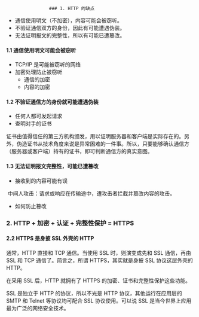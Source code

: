                     ### 1. HTTP 的缺点

* 通信使用明文（不加密），内容可能会被窃听。
* 不验证通信双方的身份，因此有可能遭遇伪装。
* 无法证明报文的完整性，所以有可能已遭篡改。



#### 1.1 通信使用明文可能会被窃听

* TCP/IP 是可能被窃听的网络
* 加密处理防止被窃听
  * 通信的加密
  * 内容的加密



#### 1.2 不验证通信方的身份就可能遭遇伪装

* 任何人都可发起请求
* 查明对手的证书

​	证书由值得信任的第三方机构颁发，用以证明服务器和客户端是实际存在的。另外，伪造证书从技术角度来说是异常困难的一件事。所以，只要能够确认通信方（服务器或客户端）持有的证书，即可判断通信方的真实意图。



#### 1.3 无法证明报文完整性，可能已遭篡改

* 接收到的内容可能有误

​	中间人攻击：请求或响应在传输途中，遭攻击者拦截并篡改内容的攻击。

* 如何防止篡改



### 2. HTTP + 加密 + 认证 + 完整性保护 = HTTPS

#### 2.2 HTTPS 是身披 SSL 外壳的 HTTP

通常，HTTP 直接和 TCP 通信。当使用 SSL 时，则演变成先和 SSL 通信，再由 SSL 和 TCP 通信了。简言之，所谓 HTTPS，其实就是身披 SSL 协议这层外壳的 HTTP。

在采用 SSL 后，HTTP 就拥有了 HTTPS 的加密、证书和完整性保护这些功能。

SSL 是独立于 HTTP 的协议，所以不光是 HTTP 协议，其他运行在应用层的 SMTP 和 Telnet 等协议均可配合 SSL 协议使用。可以说 SSL 是当今世界上应用最为广泛的网络安全技术。











